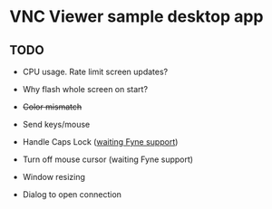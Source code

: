 # VNC Viewer sample desktop app

## TODO
- CPU usage. Rate limit screen updates?
- Why flash whole screen on start?
- ~~Color mismatch~~
- Send keys/mouse

- Handle Caps Lock ([waiting Fyne support](https://github.com/fyne-io/fyne/issues/552))
- Turn off mouse cursor (waiting Fyne support)
- Window resizing
- Dialog to open connection
